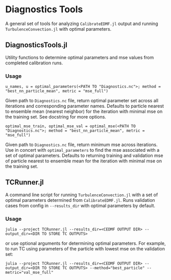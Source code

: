 # Diagnostics Tools
A general set of tools for analyzing `CalibrateEDMF.jl` output and running `TurbulenceConvection.jl` with optimal parameters.

## DiagnosticsTools.jl
Utility functions to determine optimal parameters and mse values from completed calibration runs.
### Usage 
```
u_names, u = optimal_parameters(<PATH TO "Diagnostics.nc">; method = "best_nn_particle_mean", metric = "mse_full")
```
Given path to `Diagnostics.nc` file, return optimal parameter set across all iterations and corresponding parameter names. Defaults to particle nearest to ensemble mean (nearest neighbor) for the iteration with minimal mse on the training set. See docstring for more options.

```
optimal_mse_train, optimal_mse_val = optimal_mse(<PATH TO "Diagnostics.nc">; method = "best_nn_particle_mean", metric = "mse_full")
```
Given path to `Diagnostics.nc` file, return minimum mse across iterations. Use in concert with `optimal_parameters` to find the mse associated with a set of optimal parameters. Defaults to returning training and validation mse of particle nearest to ensemble mean for the iteration with minimal mse on the training set.

## TCRunner.jl
A command line script for running `TurbulenceConvection.jl` with a set of optimal parameters determined from `CalibrateEDMF.jl`. Runs validation cases from config in `--results_dir` with optimal parameters by default.
### Usage 
```
julia --project TCRunner.jl --results_dir=<CEDMF OUTPUT DIR> --output_dir=<DIR TO STORE TC OUTPUTS>
```
or use optional arguments for determining optimal parameters. For example, to run TC using parameters of the particle with lowest mse on the validation set:
```
julia --project TCRunner.jl --results_dir=<CEDMF OUTPUT DIR> --output_dir=<DIR TO STORE TC OUTPUTS> --method="best_particle" --metric="val_mse_full"
```

